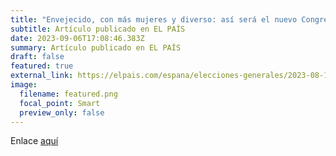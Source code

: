 ```yaml
---
title: "Envejecido, con más mujeres y diverso: así será el nuevo Congreso"
subtitle: Artículo publicado en EL PAÍS
date: 2023-09-06T17:08:46.383Z
summary: A﻿rtículo publicado en EL PAÍS
draft: false
featured: true
external_link: https://elpais.com/espana/elecciones-generales/2023-08-13/envejecido-con-mas-mujeres-y-diverso-asi-sera-el-nuevo-congreso.html
image:
  filename: featured.png
  focal_point: Smart
  preview_only: false
---
```

Enlace [aquí](https://elpais.com/espana/elecciones-generales/2023-08-13/envejecido-con-mas-mujeres-y-diverso-asi-sera-el-nuevo-congreso.html)